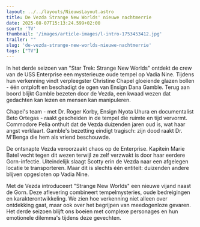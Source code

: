 ```yaml
---
layout: ../../layouts/NieuwsLayout.astro
title: De Vezda Strange New Worlds' nieuwe nachtmerrie
date: 2025-08-07T15:13:24.599+02:00
soort: 'TV'
thumbnail: '/images/article-images/l-intro-1753453412.jpg'
trailer: ""
slug: 'de-vezda-strange-new-worlds-nieuwe-nachtmerrie'
tags: ["TV"]
---
```


In het derde seizoen van "Star Trek: Strange New Worlds" ontdekt de crew van de
USS Enterprise een mysterieuze oude tempel op Vadia Nine. Tijdens hun verkenning
vindt verpleegster Christine Chapel gloeiende glazen bollen - één ontploft en
beschadigt de ogen van Ensign Dana Gamble. Terug aan boord blijkt Gamble bezeten
door de Vezda, een kwaad wezen dat gedachten kan lezen en mensen kan
manipuleren.

Chapel's team - met Dr. Roger Korby, Ensign Nyota Uhura en documentalist Beto
Ortegas - raakt gescheiden in de tempel die ruimte en tijd vervormt. Commodore
Pelia onthult dat de Vezda duizenden jaren oud is, wat haar angst verklaart.
Gamble's bezetting eindigt tragisch: zijn dood raakt Dr. M'Benga die hem als
vriend beschouwde.

De ontsnapte Vezda veroorzaakt chaos op de Enterprise. Kapitein Marie Batel
vecht tegen dit wezen terwijl ze zelf verzwakt is door haar eerdere
Gorn-infectie. Uiteindelijk slaagt Scotty erin de Vezda naar een afgelegen
locatie te transporteren. Maar dit is slechts één entiteit: duizenden andere
blijven opgesloten op Vadia Nine.

Met de Vezda introduceert "Strange New Worlds" een nieuwe vijand naast de Gorn.
Deze aflevering combineert tempelmysteries, oude bedreigingen en
karakterontwikkeling. We zien hoe verkenning niet alleen over ontdekking gaat,
maar ook over het begrijpen van meedogenloze gevaren. Het derde seizoen blijft
ons boeien met complexe personages en hun emotionele dilemma's tijdens deze
gevechten.